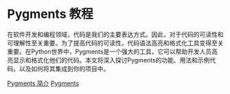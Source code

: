# Pygments 教程

<show-structure depth="2"/>

在软件开发和编程领域，代码是我们的主要表达方式。因此，对于代码的可读性和可理解性至关重要。为了提高代码的可读性，代码语法高亮和格式化工具变得至关重要。在Python世界中，Pygments是一个强大的工具，它可以帮助开发人员高亮显示和格式化他们的代码。本文将深入探讨Pygments的功能、用法和示例代码，以及如何将其集成到你的项目中。


<seealso>
<category ref="ref_docs">
    <a href="https://mp.weixin.qq.com/s/pEXc6k2ptwOLQyMMBYfcLQ">Pygments 简介</a>
</category>
<category ref="ref_github">
    <a href="https://github.com/pygments/pygments">Pygments</a>
</category>
<category ref="ref_issues"></category>
<category ref="ref_hf"></category>
<category ref="ref_ms"></category>
</seealso>